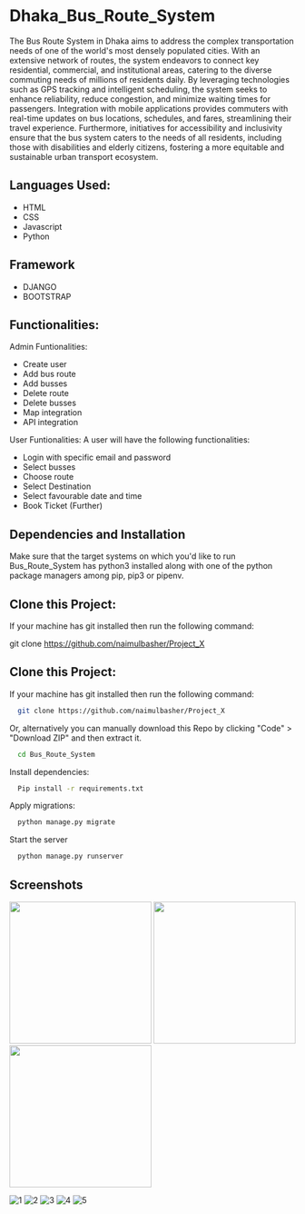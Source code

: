 # Dhaka_Bus_Route_System

The Bus Route System in Dhaka aims to address the complex transportation needs of one of the world's most densely populated cities. With an extensive network of routes, the system endeavors to connect key residential, commercial, and institutional areas, catering to the diverse commuting needs of millions of residents daily. By leveraging technologies such as GPS tracking and intelligent scheduling, the system seeks to enhance reliability, reduce congestion, and minimize waiting times for passengers. Integration with mobile applications provides commuters with real-time updates on bus locations, schedules, and fares, streamlining their travel experience. Furthermore, initiatives for accessibility and inclusivity ensure that the bus system caters to the needs of all residents, including those with disabilities and elderly citizens, fostering a more equitable and sustainable urban transport ecosystem.


## Languages Used:

- HTML
- CSS
- Javascript
- Python
    
## Framework

- DJANGO
- BOOTSTRAP

## Functionalities:

Admin Funtionalities:
- Create user
- Add bus route
- Add busses
- Delete route
- Delete busses
- Map integration
- API integration

User Funtionalities:
A user will have the following functionalities:

- Login with specific email and password
- Select busses
- Choose route
- Select Destination
- Select favourable date and time
- Book Ticket (Further)

## Dependencies and Installation

Make sure that the target systems on which you'd like to run Bus_Route_System has python3 installed along with one of the python package managers among pip, pip3 or pipenv.


## Clone this Project:

If your machine has git installed then run the following command:

git clone https://github.com/naimulbasher/Project_X


## Clone this Project:

If your machine has git installed then run the following command:

```bash
  git clone https://github.com/naimulbasher/Project_X
```

Or, alternatively you can manually download this Repo by clicking "Code" > "Download ZIP" and then extract it.

```bash
  cd Bus_Route_System
```

Install dependencies:

```bash
  Pip install -r requirements.txt
```
Apply migrations:

```bash
  python manage.py migrate
```

Start the server

```bash
  python manage.py runserver
```

## Screenshots

<p dir="auto">
  <a target="_blank" rel="noopener noreferrer" href="[/bracealround/Result_Processing_System_RPS/blob/main/img/Admin_Login.PNG](https://github.com/naimulbasher/Project_X/assets/86768651/3bc1dd78-0c5a-47bc-89ff-a37c90c30ff6)"><img src="[/bracealround/Result_Processing_System_RPS/raw/main/img/Admin_Login.PNG](https://github.com/naimulbasher/Project_X/assets/86768651/3bc1dd78-0c5a-47bc-89ff-a37c90c30ff6)" width="250" style="max-width: 100%;"></a>
  <a target="_blank" rel="noopener noreferrer" href="/bracealround/Result_Processing_System_RPS/blob/main/img/Admin.PNG"><img src="/bracealround/Result_Processing_System_RPS/raw/main/img/Admin.PNG" width="250" style="max-width: 100%;"></a>
  <a target="_blank" rel="noopener noreferrer" href="/bracealround/Result_Processing_System_RPS/blob/main/img/Admin_Enrollment.PNG"><img src="/bracealround/Result_Processing_System_RPS/raw/main/img/Admin_Enrollment.PNG" width="250" style="max-width: 100%;"></a>
</p>


![1](https://github.com/naimulbasher/Project_X/assets/86768651/3bc1dd78-0c5a-47bc-89ff-a37c90c30ff6) 
![2](https://github.com/naimulbasher/Project_X/assets/86768651/d46ec3a5-b76f-4bc3-9e4c-0dafea49c4d2)
![3](https://github.com/naimulbasher/Project_X/assets/86768651/fab816f7-98b7-4985-8031-8b295dde5c26)
![4](https://github.com/naimulbasher/Project_X/assets/86768651/172d0acd-0d77-4864-906c-c005a8115ecf)
![5](https://github.com/naimulbasher/Project_X/assets/86768651/49f71f2c-d924-4838-bea6-fef914e0efb9)








